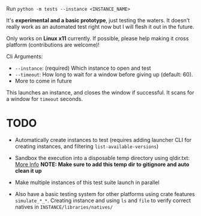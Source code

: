 Run `python -m tests --instance <INSTANCE_NAME>`

It's **experimental and a basic prototype**,
just testing the waters. It doesn't really work as an
automated test right now but I will flesh it out in the future.

Only works on **Linux x11** currently.
If possible, please help making it cross platform
(contributions are welcome)!

Cli Arguments:
- `--instance`: (required) Which instance to open and test
- `--timeout`: How long to wait for a window before giving up (default: 60).
- More to come in future

This launches an instance, and closes the window if successful.
It scans for a window for `timeout` seconds.

# TODO
- Automatically create instances to test
  (requires adding launcher CLI for creating instances,
  and filtering `list-available-versions`)
- Sandbox the execution into a disposable temp directory
  using qldir.txt: [More Info](https://github.com/Mrmayman/quantumlauncher/tree/main/docs/PORTABLE_MODE.md)
  **NOTE: Make sure to add this temp dir to gitignore and auto clean it up**
- Make multiple instances of this test suite launch in parallel

- Also have a basic testing system for other platforms using
  crate features `simulate_*_*`. Creating instance and using `ls` and `file` to verify correct natives in `INSTANCE/libraries/natives/`
